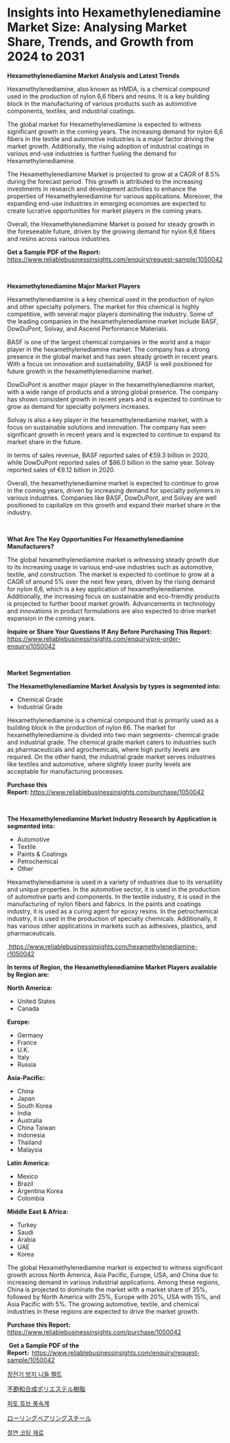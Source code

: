 <p><h1>Insights into Hexamethylenediamine Market Size: Analysing Market Share, Trends, and Growth from 2024 to 2031</h1></p><p><strong>Hexamethylenediamine Market Analysis and Latest Trends</strong></p>
<p><p>Hexamethylenediamine, also known as HMDA, is a chemical compound used in the production of nylon 6,6 fibers and resins. It is a key building block in the manufacturing of various products such as automotive components, textiles, and industrial coatings.</p><p>The global market for Hexamethylenediamine is expected to witness significant growth in the coming years. The increasing demand for nylon 6,6 fibers in the textile and automotive industries is a major factor driving the market growth. Additionally, the rising adoption of industrial coatings in various end-use industries is further fueling the demand for Hexamethylenediamine.</p><p>The Hexamethylenediamine Market is projected to grow at a CAGR of 8.5% during the forecast period. This growth is attributed to the increasing investments in research and development activities to enhance the properties of Hexamethylenediamine for various applications. Moreover, the expanding end-use industries in emerging economies are expected to create lucrative opportunities for market players in the coming years.</p><p>Overall, the Hexamethylenediamine Market is poised for steady growth in the foreseeable future, driven by the growing demand for nylon 6,6 fibers and resins across various industries.</p></p>
<p><strong>Get a Sample PDF of the Report:&nbsp;</strong> <a href="https://www.reliablebusinessinsights.com/enquiry/request-sample/1050042">https://www.reliablebusinessinsights.com/enquiry/request-sample/1050042</a></p>
<p>&nbsp;</p>
<p><strong>Hexamethylenediamine Major Market Players</strong></p>
<p><p>Hexamethylenediamine is a key chemical used in the production of nylon and other specialty polymers. The market for this chemical is highly competitive, with several major players dominating the industry. Some of the leading companies in the hexamethylenediamine market include BASF, DowDuPont, Solvay, and Ascend Performance Materials.</p><p>BASF is one of the largest chemical companies in the world and a major player in the hexamethylenediamine market. The company has a strong presence in the global market and has seen steady growth in recent years. With a focus on innovation and sustainability, BASF is well positioned for future growth in the hexamethylenediamine market.</p><p>DowDuPont is another major player in the hexamethylenediamine market, with a wide range of products and a strong global presence. The company has shown consistent growth in recent years and is expected to continue to grow as demand for specialty polymers increases.</p><p>Solvay is also a key player in the hexamethylenediamine market, with a focus on sustainable solutions and innovation. The company has seen significant growth in recent years and is expected to continue to expand its market share in the future.</p><p>In terms of sales revenue, BASF reported sales of €59.3 billion in 2020, while DowDuPont reported sales of $86.0 billion in the same year. Solvay reported sales of €9.12 billion in 2020.</p><p>Overall, the hexamethylenediamine market is expected to continue to grow in the coming years, driven by increasing demand for specialty polymers in various industries. Companies like BASF, DowDuPont, and Solvay are well positioned to capitalize on this growth and expand their market share in the industry.</p></p>
<p>&nbsp;</p>
<p><strong>What Are The Key Opportunities For Hexamethylenediamine Manufacturers?</strong></p>
<p><p>The global hexamethylenediamine market is witnessing steady growth due to its increasing usage in various end-use industries such as automotive, textile, and construction. The market is expected to continue to grow at a CAGR of around 5% over the next few years, driven by the rising demand for nylon 6,6, which is a key application of hexamethylenediamine. Additionally, the increasing focus on sustainable and eco-friendly products is projected to further boost market growth. Advancements in technology and innovations in product formulations are also expected to drive market expansion in the coming years.</p></p>
<p><strong>Inquire or Share Your Questions If Any Before Purchasing This Report:</strong> <a href="https://www.reliablebusinessinsights.com/enquiry/pre-order-enquiry/1050042">https://www.reliablebusinessinsights.com/enquiry/pre-order-enquiry/1050042</a></p>
<p>&nbsp;</p>
<p><strong>Market Segmentation</strong></p>
<p><strong>The Hexamethylenediamine Market Analysis by types is segmented into:</strong></p>
<p><ul><li>Chemical Grade</li><li>Industrial Grade</li></ul></p>
<p><p>Hexamethylenediamine is a chemical compound that is primarily used as a building block in the production of nylon 66. The market for hexamethylenediamine is divided into two main segments- chemical grade and industrial grade. The chemical grade market caters to industries such as pharmaceuticals and agrochemicals, where high purity levels are required. On the other hand, the industrial grade market serves industries like textiles and automotive, where slightly lower purity levels are acceptable for manufacturing processes.</p></p>
<p><strong>Purchase this Report:&nbsp;</strong><a href="https://www.reliablebusinessinsights.com/purchase/1050042">https://www.reliablebusinessinsights.com/purchase/1050042</a></p>
<p>&nbsp;</p>
<p><strong>The Hexamethylenediamine Market Industry Research by Application is segmented into:</strong></p>
<p><ul><li>Automotive</li><li>Textile</li><li>Paints & Coatings</li><li>Petrochemical</li><li>Other</li></ul></p>
<p><p>Hexamethylenediamine is used in a variety of industries due to its versatility and unique properties. In the automotive sector, it is used in the production of automotive parts and components. In the textile industry, it is used in the manufacturing of nylon fibers and fabrics. In the paints and coatings industry, it is used as a curing agent for epoxy resins. In the petrochemical industry, it is used in the production of specialty chemicals. Additionally, it has various other applications in markets such as adhesives, plastics, and pharmaceuticals.</p></p>
<p><a href="https://www.reliablebusinessinsights.com/hexamethylenediamine-r1050042">&nbsp;https://www.reliablebusinessinsights.com/hexamethylenediamine-r1050042</a></p>
<p><strong>In terms of Region, the Hexamethylenediamine Market Players available by Region are:</strong></p>
<p>
    <p> <strong> North America: </strong>
        <ul>
            <li>United States</li>
            <li>Canada</li>
        </ul>
        </p> 
    <p> <strong> Europe: </strong>
        <ul>
            <li>Germany</li>
            <li>France</li>
            <li>U.K.</li>
            <li>Italy</li>
            <li>Russia</li>
        </ul>
        </p> 
    <p> <strong> Asia-Pacific: </strong>
        <ul>
            <li>China</li>
            <li>Japan</li>
            <li>South Korea</li>
            <li>India</li>
            <li>Australia</li>
            <li>China Taiwan</li>
            <li>Indonesia</li>
            <li>Thailand</li>
            <li>Malaysia</li>
        </ul>
        </p> 
    <p> <strong> Latin America: </strong>
        <ul>
            <li>Mexico</li>
            <li>Brazil</li>
            <li>Argentina Korea</li>
            <li>Colombia</li>
        </ul>
        </p> 
    <p> <strong> Middle East & Africa: </strong>
        <ul>
            <li>Turkey</li>
            <li>Saudi</li>
            <li>Arabia</li>
            <li>UAE</li>
            <li>Korea</li>
        </ul>
    </p>
    </p>
<p><p>The global Hexamethylenediamine market is expected to witness significant growth across North America, Asia Pacific, Europe, USA, and China due to increasing demand in various industrial applications. Among these regions, China is projected to dominate the market with a market share of 35%, followed by North America with 25%, Europe with 20%, USA with 15%, and Asia Pacific with 5%. The growing automotive, textile, and chemical industries in these regions are expected to drive the market growth.</p></p>
<p><strong>Purchase this Report: </strong><a href="https://www.reliablebusinessinsights.com/purchase/1050042">https://www.reliablebusinessinsights.com/purchase/1050042</a></p>
<p>&nbsp;<strong>Get a Sample PDF of the Report:&nbsp;&nbsp;</strong><a href="https://www.reliablebusinessinsights.com/enquiry/request-sample/1050042">https://www.reliablebusinessinsights.com/enquiry/request-sample/1050042</a></p>
<p><strong></strong></p>
<p><p><a href="https://medium.com/@eloisadavis47/%EB%B0%98%EC%A0%84%EA%B8%B0-%EB%8B%88%EB%93%A4-%ED%8E%A0%ED%8A%B8-%EC%8B%9C%EC%9E%A5-%EA%B7%9C%EB%AA%A8-%EC%8B%9C%EC%9E%A5-%EC%84%B8%EB%B6%84%ED%99%94-%EC%8B%9C%EC%9E%A5-%EB%8F%99%ED%96%A5-%EB%B0%8F-%EC%84%B1%EC%9E%A5-%EB%B6%84%EC%84%9D-%EC%98%88%EC%B8%A1%EC%9D%80-2031%EB%85%84%EA%B9%8C%EC%A7%80-%EC%9D%B4%EC%96%B4%EC%A7%88-%EA%B2%83%EC%9C%BC%EB%A1%9C-%EC%98%88%EC%83%81%EB%90%A9%EB%8B%88%EB%8B%A4-dc25b4adfd05">정전기 방지 니들 펠트</a></p><p><a href="https://medium.com/@laceyzemlak1/%E3%82%B0%E3%83%AD%E3%83%BC%E3%83%90%E3%83%AB%E3%81%AA%E4%B8%8D%E9%A3%BD%E5%92%8C%E5%90%88%E6%88%90%E3%83%9D%E3%83%AA%E3%82%A8%E3%82%B9%E3%83%86%E3%83%AB%E6%A8%B9%E8%84%82%E5%B8%82%E5%A0%B4%E3%81%AF-2024%E5%B9%B4%E3%81%8B%E3%82%892031%E5%B9%B4%E3%81%BE%E3%81%A7%E3%81%AE%E6%9C%9F%E9%96%93%E3%81%AB-%E5%B9%B4%E9%96%93%E5%B9%B3%E5%9D%87%E6%88%90%E9%95%B7%E7%8E%87-%E3%81%A7%E6%88%90%E9%95%B7%E3%81%99%E3%82%8B%E3%81%A8%E4%BA%88%E6%B8%AC%E3%81%95%E3%82%8C%E3%81%A6%E3%81%84%E3%81%BE%E3%81%99-5a213f2b1ec7">不飽和合成ポリエステル樹脂</a></p><p><a href="https://medium.com/@eloisadavis47/%EA%B8%80%EB%A1%9C%EB%B2%8C-%ED%94%BC%ED%86%A0%ED%81%90%EB%B8%8C-%EC%95%88%EB%A8%B8%EB%AF%B8%ED%84%B0-%EC%8B%9C%EC%9E%A5-%ED%98%84%ED%99%A9-2024-2031-%EB%B0%8F-%EC%A7%80%EC%97%AD-%EC%A0%9C%ED%92%88-%EB%B0%8F-%EC%B5%9C%EC%A2%85-%EC%82%AC%EC%9A%A9%EB%B3%84-%EC%98%88%EC%B8%A1-20d8847db936">피토 튜브 풍속계</a></p><p><a href="https://medium.com/@laceyzemlak1/%E8%BB%A2%E3%81%8C%E3%82%8A%E8%BB%B8%E5%8F%97%E3%81%91%E9%8B%BC%E5%B8%82%E5%A0%B4-2024%E5%B9%B4%E3%81%8B%E3%82%892031%E5%B9%B4%E3%81%AE%E4%B8%96%E7%95%8C%E5%B8%82%E5%A0%B4%E5%8B%95%E5%90%91%E3%81%A8%E8%B2%A9%E5%A3%B2%E3%83%88%E3%83%AC%E3%83%B3%E3%83%89-7c6dc02707d0">ローリングベアリングスチール</a></p><p><a href="https://github.com/regina00882/Market-Research-Report-List-1/blob/main/1337270140090.md">절연 코팅 재료</a></p></p>